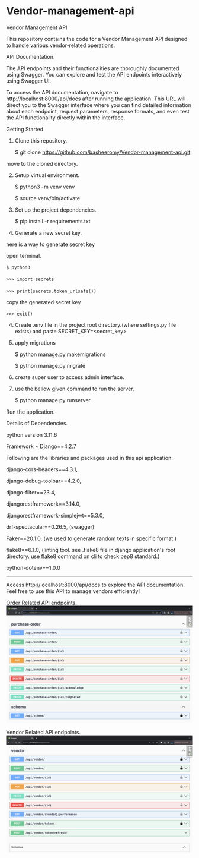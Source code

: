 # Vendor-management-api
Vendor Management API

This repository contains the code for a Vendor Management API designed
to handle various vendor-related operations.

API Documentation.

The API endpoints and their functionalities are thoroughly documented
using Swagger. You can explore and test the API endpoints interactively
using Swagger UI.

To access the API documentation, navigate to http://localhost:8000/api/docs
after running the application. This URL will direct you to the Swagger
interface where you can find detailed information about each endpoint,
request parameters, response formats, and even test the API functionality
directly within the interface.

Getting Started

1. Clone this repository.

    $ git clone https://github.com/basheeromy/Vendor-management-api.git

move to the cloned directory.

2. Setup virtual environment.

    $ python3 -m venv venv

    $ source venv/bin/activate

3. Set up the project dependencies.

    $ pip install -r requirements.txt

4. Generate a new secret key.

here is a way to generate secret key

open terminal.

    $ python3

    >>> import secrets

    >>> print(secrets.token_urlsafe())

copy the generated secret key

    >>> exit()

4. Create .env file in the project root directory.(where settings.py file exists)
and paste SECRET_KEY=<secret_key>

5. apply migrations

    $ python manage.py makemigrations

    $ python manage.py migrate

6. create super user to access admin interface.

7. use the bellow given command to run the server.

    $ python manage.py runserver

Run the application.

Details of Dependencies.

python version 3.11.6

Framework ~ Django==4.2.7

Following are the libraries and packages used in this api application.

django-cors-headers==4.3.1,

django-debug-toolbar==4.2.0,

django-filter==23.4,

djangorestframework==3.14.0,

djangorestframework-simplejwt==5.3.0,

drf-spectacular==0.26.5,  (swagger)

Faker==20.1.0, (we used to generate random texts in specific format.)

flake8==6.1.0, (linting tool.
see .flake8 file in django application's root directory.
use flake8 command on cli to check pep8 standard.)

python-dotenv==1.0.0


----------------------------------


Access http://localhost:8000/api/docs to explore the API documentation.
Feel free to use this API to manage vendors efficiently!


Order Related API endpoints.
![Swagger_Order](./images/swagger.png)

Vendor Related API endpoints.
![Swagger_Vendor](./images/swagger2.png)
